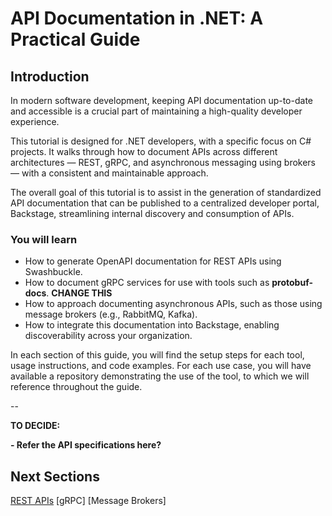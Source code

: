 # API Documentation in .NET: A Practical Guide

## Introduction

In modern software development, keeping API documentation up-to-date and accessible is a crucial part of maintaining a high-quality developer experience.

This tutorial is designed for .NET developers, with a specific focus on C# projects. It walks through how to document APIs across different architectures — REST, gRPC, and asynchronous messaging using brokers — with a consistent and maintainable approach.

The overall goal of this tutorial is to assist in the generation of standardized API documentation that can be published to a centralized developer portal, Backstage, streamlining internal discovery and consumption of APIs.

### You will learn

- How to generate OpenAPI documentation for REST APIs using Swashbuckle.
- How to document gRPC services for use with tools such as **protobuf-docs**. **CHANGE THIS**
- How to approach documenting asynchronous APIs, such as those using message brokers (e.g., RabbitMQ, Kafka).
- How to integrate this documentation into Backstage, enabling discoverability across your organization.
  
In each section of this guide, you will find the setup steps for each tool, usage instructions, and code examples. For each use case, you will have available a repository demonstrating the use of the tool, to which we will reference throughout the guide.

--

**TO DECIDE:**

**- Refer the API specifications here?**

## Next Sections

[REST APIs](RestApis.md#introduction)
[gRPC]
[Message Brokers]
